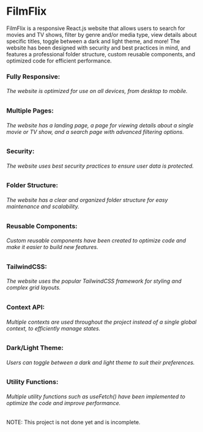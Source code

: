 # FilmFlix

  FilmFlix is a responsive React.js website that allows users to search for movies and TV shows, filter by genre and/or media type, view details about specific titles, toggle between a dark and light theme, and more! The website has been designed with security and best practices in mind, and features a professional folder structure, custom reusable components, and optimized code for efficient performance.    

  ### Fully Responsive: 
  ###### The website is optimized for use on all devices, from desktop to mobile.
  ###  Multiple Pages: 
  ###### The website has a landing page, a page for viewing details about a single movie or TV show, and a search page with advanced filtering options.   
  ###  Security:
  ###### The website uses best security practices to ensure user data is protected.  
  ###  Folder Structure:
  ###### The website has a clear and organized folder structure for easy maintenance and scalability.  
  ###  Reusable Components:
  ###### Custom reusable components have been created to optimize code and make it easier to build new features.  
  ### TailwindCSS:
  ######  The website uses the popular TailwindCSS framework for styling and complex grid layouts.  
  ###  Context API:
  ###### Multiple contexts are used throughout the project instead of a single global context, to efficiently manage states.  
  ###  Dark/Light Theme:
  ###### Users can toggle between a dark and light theme to suit their preferences.  
  ###  Utility Functions:
  ###### Multiple utility functions such as useFetch() have been implemented to optimize the code and improve performance.  
  
  NOTE: This project is not done yet and is incomplete.   